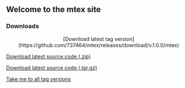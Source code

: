 ## Welcome to the mtex site 

### Downloads

<p align="center">
[Download latest tag version](https://github.com/737464/mtex/releases/download/v.1.0.0/mtex)
<p>

[Download latest source code (.zip)](https://github.com/737464/mtex/archive/refs/tags/v.1.0.0.zip)

[Download latest source code (.tar.gz)](https://github.com/737464/mtex/archive/refs/tags/v.1.0.0.tar.gz)

[Take me to all tag versions](https://github.com/737464/mtex/releases)
